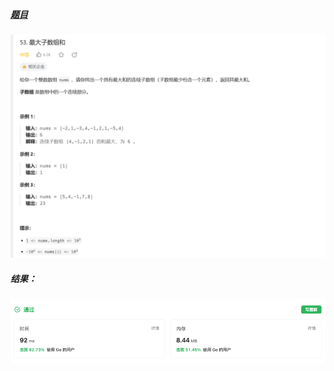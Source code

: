 ##### [题目](https://leetcode.cn/problems/maximum-subarray/description/)
![pic](img.png)
##### 结果：
![pic](result.png)